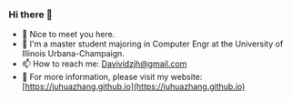 ### Hi there 👋

- 🌱 Nice to meet you here.
- 🏫 I'm a master student majoring in Computer Engr at the University of Illinois Urbana-Champaign.
- 📫 How to reach me: Davividzjh@gmail.com
- 🔗 For more information, please visit my website: [https://juhuazhang.github.io](https://juhuazhang.github.io)
